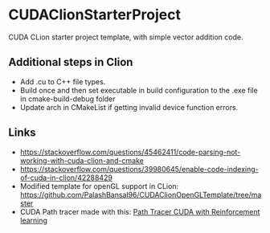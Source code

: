 # CUDAClionStarterProject
CUDA CLion starter project template, with simple vector addition code.

## Additional steps in Clion
* Add .cu to C++ file types.
* Build once and then set executable in build configuration to the .exe file in cmake-build-debug folder
* Update arch in CMakeList if getting invalid device function errors.

## Links
* https://stackoverflow.com/questions/45462411/code-parsing-not-working-with-cuda-clion-and-cmake
* https://stackoverflow.com/questions/39980645/enable-code-indexing-of-cuda-in-clion/42288429
* Modified template for openGL support in CLion: https://github.com/PalashBansal96/CUDAClionOpenGLTemplate/tree/master
* CUDA Path tracer made with this: [Path Tracer CUDA with Reinforcement learning](https://github.com/PalashBansal96/CUDAPathTracerRL) 
